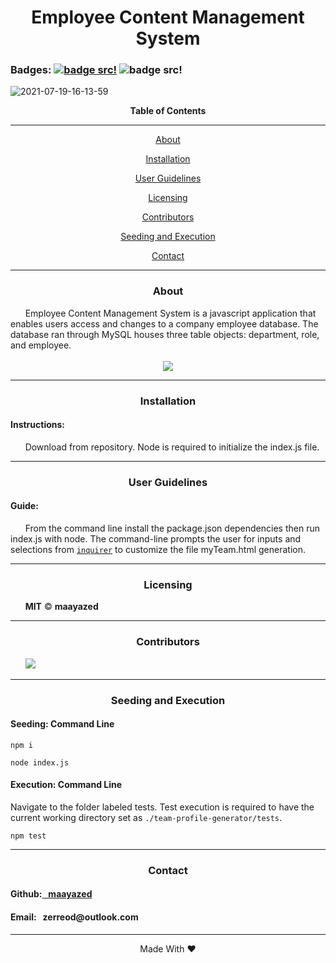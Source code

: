 <div align='center'>
<h1><strong>Employee Content Management System</strong></h1>
</div>

### Badges: [![badge src!](https://img.shields.io/badge/license-MIT-blue)](https://opensource.org/licenses) ![badge src!](https://img.shields.io/badge/Language-JavaScript-yellow)

![2021-07-19-16-13-59](https://user-images.githubusercontent.com/79816212/126228889-8c0dc692-5209-4c20-be2a-422b3b8e18c4.gif)

<div align='center'>
<strong>Table of Contents</strong>  
<hr>
    <p><a href='#desc'>About</a></p>
    <p><a href='#install'>Installation</a></p>
    <p><a href='#user'>User Guidelines</a></p>
    <p><a href='#license'>Licensing</a></p>
    <p><a href='#contribute'>Contributors</a></p>
    <p><a href='#test'>Seeding and Execution</a></p>
    <p><a href='#contact'>Contact</a></p>

<hr>
</div>

<div align='center'>
    <h3><a id='desc'>About</a></h3>
</div>

<div>
&nbsp;&nbsp;&nbsp;&nbsp;&nbsp;&nbsp;Employee Content Management System is a javascript application that enables users access and changes to a company employee database. The database ran through MySQL houses three table objects: department, role, and employee.
            
</div>

<br>

<div align='center'>
    <img src='https://user-images.githubusercontent.com/79816212/126230008-4ddf44e1-1506-4449-abaf-232607406a72.png'>
</div>

<hr>

<div align='center'>
    <h3><a id='install'>Installation</a></h3>
</div>

<div>
<h4>Instructions: </h4>
&nbsp;&nbsp;&nbsp;&nbsp;&nbsp;&nbsp;Download from repository. Node is required to initialize the index.js file.
</div>

<hr>

<div align='center'>
    <h3><a id='user'>User Guidelines</a></h3>
</div>

<div>
<h4>Guide: </h4> 
&nbsp;&nbsp;&nbsp;&nbsp;&nbsp;&nbsp;From the command line install the package.json dependencies then run index.js with node. The command-line prompts the user for inputs and selections from <a href='https://www.npmjs.com/package/inquirer'><code>inquirer</code></a> to customize the file myTeam.html generation.
</div>

<hr>

<div align='center'>
    <h3><a id='license'>Licensing</a></h3>
</div>

<div>
&nbsp;&nbsp;&nbsp;&nbsp;&nbsp;&nbsp;<strong>MIT</strong> © <strong>maayazed</strong>
</div>

<hr>

<div align='center'>
    <h3><a id='contribute'>Contributors</a></h3>
</div>

<div>
&nbsp;&nbsp;&nbsp;&nbsp;&nbsp;&nbsp;<a href='https://github.com/maayazed/'><img src='https://img.shields.io/badge/User-maayazed-blue'></a>
</div>

<hr>

<div align='center'>
    <h3><a id='test'>Seeding and Execution</a></h3>
</div>

<div>
<h4> Seeding: Command Line</h4>
<pre><code>npm i</code></pre>
<pre><code>node index.js</code></pre>
</div>

<div>
<h4> Execution: Command Line</h4>
<p>Navigate to the folder labeled tests. Test execution is required to have the current working directory set as <code>./team-profile-generator/tests</code>.</p>
<pre><code>npm test</code></pre>
</div>

<hr>

<div align='center'>
    <h3><a id='contact'>Contact</a></h3>
</div>

<div>
<h4>Github:<a href='https://github.com/maayazed/'>&nbsp;&nbsp;&nbsp;maayazed</a></h4>
<h4>Email:&nbsp;&nbsp;&nbsp;zerreod@outlook.com</h4>
</div>

<hr>

<div align="center">Made With ❤️</div>
